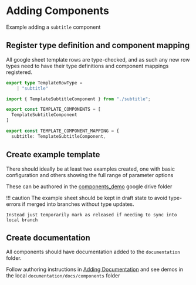 # Adding Components

Example adding a `subtitle` component

## Register type definition and component mapping
All google sheet template rows are type-checked, and as such any new row types need to have their type definitions and component mappings registered.

  ```ts title="packages\data-models\flowTypes.ts"
  export type TemplateRowType =
      | "subtitle"
  ```
  ```ts title="src\app\shared\components\template\components\index.ts"
  import { TemplateSubtitleComponent } from "./subtitle";

  export const TEMPLATE_COMPONENTS = [
    TemplateSubtitleComponent
  ]

  export const TEMPLATE_COMPONENT_MAPPING = {
    subtitle: TemplateSubtitleComponent,
  ```

## Create example template
There should ideally be at least two examples created, one with basic configuration and others showing the full range of parameter options

These can be authored in the [components_demo](https://drive.google.com/drive/folders/1k1SCF6PFHwGK2fNPzKtyBrjn3zSW87rw) google drive folder

!!! caution
    The example sheet should be kept in draft state to avoid type-errors if merged into branches without type updates.

    Instead just temporarily mark as released if needing to sync into local branch

## Create documentation
All components should have documentation added to the `documentation` folder. 

Follow authoring instructions in [Adding Documentation](../../contributors/documentation/authoring/#component-docs) and see demos in the local `documentation/docs/components` folder
